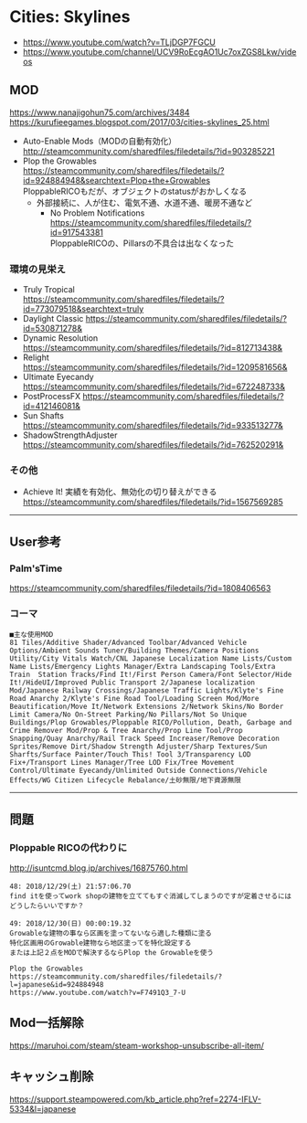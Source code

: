 
# Cities: Skylines

- https://www.youtube.com/watch?v=TLjDGP7FGCU
- https://www.youtube.com/channel/UCV9RoEcgAO1Uc7oxZGS8Lkw/videos  



## MOD

https://www.nanajigohun75.com/archives/3484  
https://kurufieegames.blogspot.com/2017/03/cities-skylines_25.html  

- Auto-Enable Mods（MODの自動有効化）  
  http://steamcommunity.com/sharedfiles/filedetails/?id=903285221
- Plop the Growables  
  https://steamcommunity.com/sharedfiles/filedetails/?id=924884948&searchtext=Plop+the+Growables  
  PloppableRICOもだが、オブジェクトのstatusがおかしくなる  
  - 外部接続に、人が住む、電気不通、水道不通、暖房不通など  
    - No Problem Notifications  
      https://steamcommunity.com/sharedfiles/filedetails/?id=917543381  
      PloppableRICOの、Pillarsの不具合は出なくなった

### 環境の見栄え

- Truly Tropical  
  https://steamcommunity.com/sharedfiles/filedetails/?id=773079518&searchtext=truly
- Daylight Classic
  https://steamcommunity.com/sharedfiles/filedetails/?id=530871278&
- Dynamic Resolution  
  https://steamcommunity.com/sharedfiles/filedetails/?id=812713438&  
- Relight  
  https://steamcommunity.com/sharedfiles/filedetails/?id=1209581656&  
- Ultimate Eyecandy  
  https://steamcommunity.com/sharedfiles/filedetails/?id=672248733&
- PostProcessFX
  https://steamcommunity.com/sharedfiles/filedetails/?id=412146081&  
- Sun Shafts  
  https://steamcommunity.com/sharedfiles/filedetails/?id=933513277&  
- ShadowStrengthAdjuster  
  https://steamcommunity.com/sharedfiles/filedetails/?id=762520291&  


### その他

- Achieve It!  実績を有効化、無効化の切り替えができる  
  https://steamcommunity.com/sharedfiles/filedetails/?id=1567569285  


- - - 


## User参考

### Palm'sTime

https://steamcommunity.com/sharedfiles/filedetails/?id=1808406563

### コーマ

```
■主な使用MOD
81 Tiles/Additive Shader/Advanced Toolbar/Advanced Vehicle Options/Ambient Sounds Tuner/Building Themes/Camera Positions Utility/City Vitals Watch/CNL Japanese Localization Name Lists/Custom Name Lists/Emergency Lights Manager/Extra Landscaping Tools/Extra Train  Station Tracks/Find It!/First Person Camera/Font Selector/Hide It!/HideUI/Improved Public Transport 2/Japanese localization Mod/Japanese Railway Crossings/Japanese Traffic Lights/Klyte's Fine Road Anarchy 2/Klyte's Fine Road Tool/Loading Screen Mod/More Beautification/Move It/Network Extensions 2/Network Skins/No Border Limit Camera/No On-Street Parking/No Pillars/Not So Unique Buildings/Plop Growables/Ploppable RICO/Pollution, Death, Garbage and Crime Remover Mod/Prop & Tree Anarchy/Prop Line Tool/Prop Snapping/Quay Anarchy/Rail Track Speed Increaser/Remove Decoration Sprites/Remove Dirt/Shadow Strength Adjuster/Sharp Textures/Sun Sharfts/Surface Painter/Touch This! Tool 3/Transparency LOD Fix+/Transport Lines Manager/Tree LOD Fix/Tree Movement Control/Ultimate Eyecandy/Unlimited Outside Connections/Vehicle Effects/WG Citizen Lifecycle Rebalance/土砂無限/地下資源無限
```

- - - 


## 問題

### Ploppable RICOの代わりに

http://isuntcmd.blog.jp/archives/16875760.html

```
48: 2018/12/29(土) 21:57:06.70
find itを使ってwork shopの建物を立ててもすぐ消滅してしまうのですが定着させるにはどうしたらいいですか？

49: 2018/12/30(日) 00:00:19.32
Growableな建物の事なら区画を塗ってないなら適した種類に塗る
特化区画用のGrowable建物なら地区塗ってを特化設定する
または上記２点をMODで解決するならPlop the Growableを使う

Plop the Growables
https://steamcommunity.com/sharedfiles/filedetails/?l=japanese&id=924884948
https://www.youtube.com/watch?v=F7491Q3_7-U
```


## Mod一括解除

https://maruhoi.com/steam/steam-workshop-unsubscribe-all-item/


## キャッシュ削除

https://support.steampowered.com/kb_article.php?ref=2274-IFLV-5334&l=japanese  




